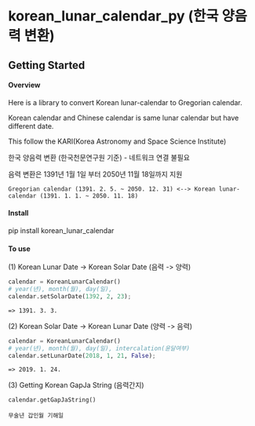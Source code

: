 # korean_lunar_calendar_py (한국 양음력 변환)

## Getting Started

#### Overview
Here is a library to convert Korean lunar-calendar to Gregorian calendar.

Korean calendar and Chinese calendar is same lunar calendar but have different date.

This follow the KARI(Korea Astronomy and Space Science Institute)

한국 양음력 변환 (한국천문연구원 기준) - 네트워크 연결 불필요

음력 변환은 1391년 1월 1일 부터 2050년 11월 18일까지 지원

````
Gregorian calendar (1391. 2. 5. ~ 2050. 12. 31) <--> Korean lunar-calendar (1391. 1. 1. ~ 2050. 11. 18)
````
#### Install
pip install korean_lunar_calendar

#### To use
(1) Korean Lunar Date -> Korean Solar Date (음력 -> 양력)
```python
calendar = KoreanLunarCalendar()
# year(년), month(월), day(일),
calendar.setSolarDate(1392, 2, 23);
```

```
=> 1391. 3. 3.
```
(2) Korean Solar Date -> Korean Lunar Date (양력 -> 음력)
```python
calendar = KoreanLunarCalendar()
# year(년), month(월), day(일), intercalation(윤달여부)
calendar.setLunarDate(2018, 1, 21, False); 
```

```
=> 2019. 1. 24.
```

(3) Getting Korean GapJa String (음력간지)
```python
calendar.getGapJaString()
```

```
무술년 갑인월 기해일
```

